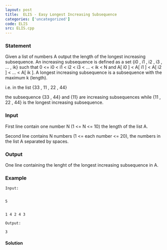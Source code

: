 ```yaml
---
layout: post
title:  ELIS - Easy Longest Increasing Subsequence
categories: ['uncategorized']
code: ELIS
src: ELIS.cpp
---
```


### **Statement**

Given a list of numbers A output the length of the longest increasing
subsequence. An increasing subsequence is defined as a set {i0 , i1 , i2 , i3
, ... , ik} such that 0 <= i0 < i1 < i2 < i3 < ... < ik < N and A[ i0 ] < A[
i1 ] < A[ i2 ] < ... < A[ ik ]. A longest increasing subsequence is a
subsequence with the maximum k (length).

i.e. in the list {33 , 11 , 22 , 44}

the subsequence {33 , 44} and {11} are increasing subsequences while {11 , 22
, 44} is the longest increasing subsequence.

### Input

First line contain one number N (1 <= N <= 10) the length of the list A.

Second line contains N numbers (1 <= each number <= 20), the numbers in the
list A separated by spaces.

### Output

One line containing the lenght of the longest increasing subsequence in A.

### Example

    
    
    Input:
    
    
    5
    
    
    1 4 2 4 3
    Output:
    3



#### **Solution**



